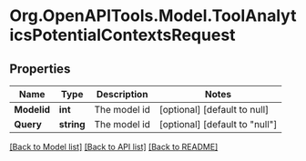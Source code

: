 # Org.OpenAPITools.Model.ToolAnalyticsPotentialContextsRequest

## Properties

Name | Type | Description | Notes
------------ | ------------- | ------------- | -------------
**Modelid** | **int** | The model id | [optional] [default to null]
**Query** | **string** | The model id | [optional] [default to "null"]

[[Back to Model list]](../README.md#documentation-for-models) [[Back to API list]](../README.md#documentation-for-api-endpoints) [[Back to README]](../README.md)


